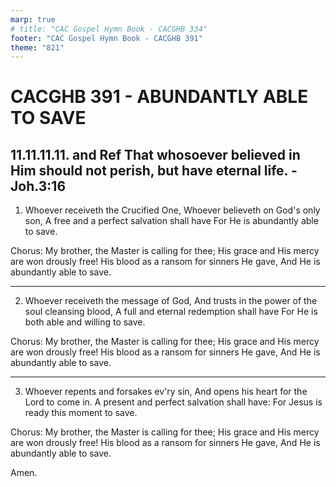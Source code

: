 ```yaml
---
marp: true
# title: "CAC Gospel Hymn Book - CACGHB 334"
footer: "CAC Gospel Hymn Book - CACGHB 391"
theme: "821"
---
```


<style>
    :root {
        font-size: 1.8em;
    }
	section {
		display: grid;
		grid-template-columns: auto auto;
		gap: 0.2em 1.5em;
	}
    section h1,  section h2{
        grid-column: span 2;
    }
</style>

# CACGHB 391 - ABUNDANTLY ABLE TO SAVE

## 11.11.11.11. and Ref That whosoever believed in Him should not perish, but have eternal life. - Joh.3:16


1. Whoever receiveth the Crucified One,
   Whoever believeth on God's only son,
   A free and a perfect salvation shall have
   For He is abundantly able to save.

Chorus:
My brother, the Master is calling for thee;
His grace and His mercy are won drously free!
His blood as a ransom for sinners He gave,
And He is abundantly able to save.

---

2. Whoever receiveth the message of God,
   And trusts in the power of the soul cleansing blood,
   A full and eternal redemption shall have
   For He is both able and willing to save.

Chorus:
My brother, the Master is calling for thee;
His grace and His mercy are won drously free!
His blood as a ransom for sinners He gave,
And He is abundantly able to save.

---

3. Whoever repents and forsakes ev'ry sin,
   And opens his heart for the Lord to come in.
   A present and perfect salvation shall have:
   For Jesus is ready this moment to save.

Chorus:
My brother, the Master is calling for thee;
His grace and His mercy are won drously free!
His blood as a ransom for sinners He gave,
And He is abundantly able to save.

Amen.

